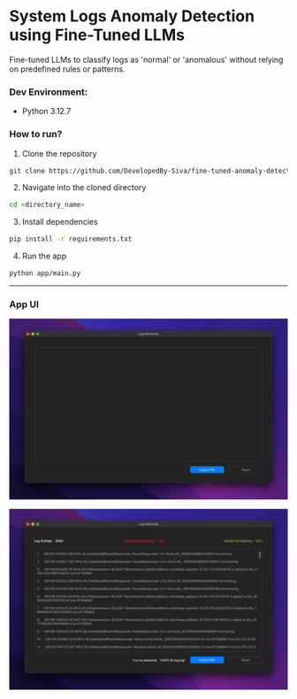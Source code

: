 # System Logs Anomaly Detection using Fine-Tuned LLMs

Fine-tuned LLMs to classify logs as 'normal' or 'anomalous' without relying on predefined rules or patterns.

### Dev Environment:

- Python 3.12.7

### How to run?

1. Clone the repository

```bash
git clone https://github.com/DevelopedBy-Siva/fine-tuned-anomaly-detection
```

2. Navigate into the cloned directory

```bash
cd <directory_name>
```

3. Install dependencies

```bash
pip install -r requirements.txt
```

4. Run the app

```bash
python app/main.py
```

---

### App UI

![UI](./images/app_1.png)

![UI](./images/app_2.png)
